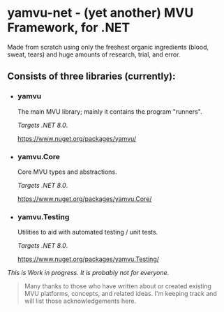 # yamvu-net - (yet another) MVU Framework, for .NET

Made from scratch using only the freshest organic ingredients (blood, sweat, tears) and huge amounts of research, trial, and error.

## Consists of three libraries (currently):

- ### yamvu 

  The main MVU library; mainly it contains the program "runners".

  _Targets .NET 8.0_.

  https://www.nuget.org/packages/yamvu/

- ### yamvu.Core

  Core MVU types and abstractions.

  _Targets .NET 8.0_.

  https://www.nuget.org/packages/yamvu.Core/

- ### yamvu.Testing

  Utilities to aid with automated testing / unit tests.

  _Targets .NET 8.0_.

  https://www.nuget.org/packages/yamvu.Testing/



_This is Work in progress. It is probably not for everyone._

> Many thanks to those who have written about or created existing MVU platforms, concepts, and related ideas. I'm keeping track and will list those acknowledgements here.
